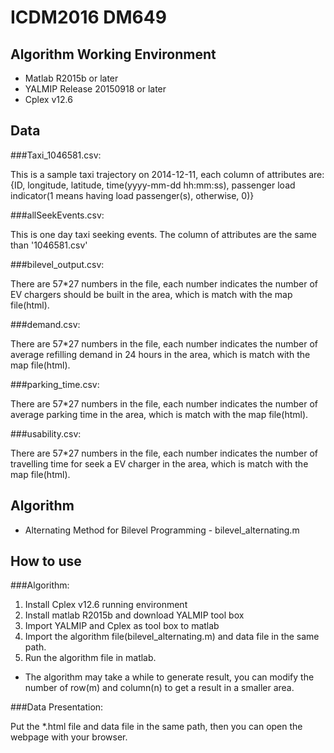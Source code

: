ICDM2016 DM649
===============

Algorithm Working Environment
--------

- Matlab R2015b or later
- YALMIP Release 20150918 or later
- Cplex v12.6

Data
--------
###Taxi_1046581.csv:

This is a sample taxi trajectory on 2014-12-11, each column of attributes are: {ID, longitude, latitude, time(yyyy-mm-dd hh:mm:ss), passenger load indicator(1 means having load passenger(s), otherwise, 0)}


###allSeekEvents.csv:

This is one day taxi seeking events. The column of attributes are the same than '1046581.csv'


###bilevel_output.csv:

There are 57*27 numbers in the file, each number indicates the number of EV chargers should be built in the area, which is match with the map file(html).


###demand.csv:

There are 57*27 numbers in the file, each number indicates the number of average refilling demand in 24 hours in the area, which is match with the map file(html).


###parking_time.csv:

There are 57*27 numbers in the file, each number indicates the number of average parking time in the area, which is match with the map file(html).


###usability.csv:

There are 57*27 numbers in the file, each number indicates the number of travelling time for seek a EV charger in the area, which is match with the map file(html).


Algorithm
--------

- Alternating Method for Bilevel Programming - bilevel_alternating.m

How to use
--------

###Algorithm:

1. Install Cplex v12.6 running environment
2. Install matlab R2015b and download YALMIP tool box
3. Import YALMIP and Cplex as tool box to matlab
4. Import the algorithm file(bilevel_alternating.m) and data file in the same path.
5. Run the algorithm file in matlab.

* The algorithm may take a while to generate result, you can modify the number of row(m) and column(n) to get a result in a smaller area.

###Data Presentation:

Put the *.html file and data file in the same path, then you can open the webpage with your browser.



